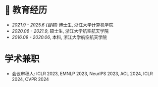 # 📖 教育经历

- *2021.9 - 2025.6 (目前)* 博士生, 浙江大学计算机学院
- *2020.06 - 2021.9*, 硕士生, 浙江大学航空航天学院
- *2016.09 - 2020.06*, 本科, 浙江大学航空航天学院

# 学术兼职
- 会议审稿人: ICLR 2023, EMNLP 2023, NeurIPS 2023, ACL 2024, ICLR 2024, CVPR 2024
